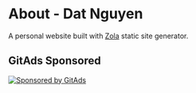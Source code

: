 # About - Dat Nguyen

A personal website built with [Zola](https://www.getzola.org/) static site generator.

## GitAds Sponsored
[![Sponsored by GitAds](https://gitads.dev/v1/ad-serve?source=datnguye/about@github)](https://gitads.dev/v1/ad-track?source=datnguye/about@github)

